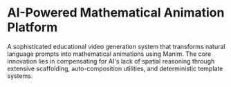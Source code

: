 # AI-Powered Mathematical Animation Platform

A sophisticated educational video generation system that transforms natural language prompts into mathematical animations using Manim. The core innovation lies in compensating for AI's lack of spatial reasoning through extensive scaffolding, auto-composition utilities, and deterministic template systems.

<!-- Truncated from original longDescription in `animation-app-project.ts` for brevity. Move full content here if desired. -->


